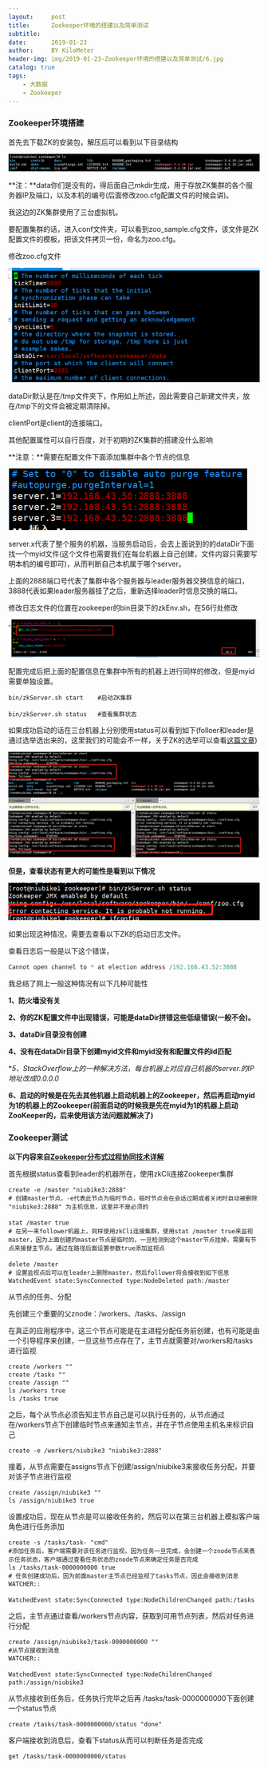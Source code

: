 ```yaml
---
layout:     post
title:      Zookeeper环境的搭建以及简单测试
subtitle:   
date:       2019-01-23
author:     BY KiloMeter
header-img: img/2019-01-23-Zookeeper环境的搭建以及简单测试/6.jpg
catalog: true
tags:
    - 大数据
    - Zookeeper
---
```



### Zookeeper环境搭建

首先去下载ZK的安装包，解压后可以看到以下目录结构

![](/img/2019-01-23-Zookeeper环境的搭建以及简单测试/Zookeeper解压目录.png)

**注：**data你们是没有的，得后面自己mkdir生成，用于存放ZK集群的各个服务器IP及端口，以及本机的编号(后面修改zoo.cfg配置文件的时候会讲)。

我这边的ZK集群使用了三台虚拟机。

要配置集群的话，进入conf文件夹，可以看到zoo_sample.cfg文件，该文件是ZK配置文件的模板，把该文件拷贝一份，命名为zoo.cfg。

修改zoo.cfg文件

![](/img/2019-01-23-Zookeeper环境的搭建以及简单测试/ZK配置文件内容.png)



dataDir默认是在/tmp文件夹下，作用如上所述，因此需要自己新建文件夹，放在/tmp下的文件会被定期清除掉。

clientPort是client的连接端口。

其他配置属性可以自行百度，对于初期的ZK集群的搭建没什么影响

**注意：**需要在配置文件下面添加集群中各个节点的信息

![](/img/2019-01-23-Zookeeper环境的搭建以及简单测试/ZK集群配置添加各节点信息.png)

server.x代表了整个服务的机器，当服务启动后，会去上面说到的的dataDir下面找一个myid文件(这个文件也需要我们在每台机器上自己创建，文件内容只需要写明本机的编号即可)，从而判断自己本机属于哪个server。

上面的2888端口号代表了集群中各个服务器与leader服务器交换信息的端口，3888代表如果leader服务器挂了之后，重新选择leader时信息交换的端口。

修改日志文件的位置在zookeeper的bin目录下的zkEnv.sh，在56行处修改

![](/img/2019-01-23-Zookeeper环境的搭建以及简单测试/ZK目录路径修改.png)

配置完成后把上面的配置信息在集群中所有的机器上进行同样的修改，但是myid需要单独设置。

```shell
bin/zkServer.sh start    #启动ZK集群

bin/zkServer.sh status   #查看集群状态
```

如果成功启动的话在三台机器上分别使用status可以看到如下(folloer和leader是通过选举选出来的，这里我们的可能会不一样，关于ZK的选举可以查看[这篇文章](https://zhouyimian.github.io/2019/01/22/Zookeeper%E6%A6%82%E5%BF%B5-%E5%8E%9F%E7%90%86-%E5%BA%94%E7%94%A8%E5%9C%BA%E6%99%AF/))

![](/img/2019-01-23-Zookeeper环境的搭建以及简单测试/ZK集群成功启动标志.png)



**但是，查看状态有更大的可能性是看到以下情况**

![](/img/2019-01-23-Zookeeper环境的搭建以及简单测试/ZK集群启动失败.png)

如果出现这种情况，需要去查看以下ZK的启动日志文件。

查看日志后一般是以下这个错误，

```java
Cannot open channel to * at election address /192.168.43.52:3888
```

我总结了网上一般这种情况有以下几种可能性

**1、防火墙没有关**

**2、你的ZK配置文件中出现错误，可能是dataDir拼错这些低级错误(一般不会)。**

**3、dataDir目录没有创建**

**4、没有在dataDir目录下创建myid文件和myid没有和配置文件的id匹配**

**5、StackOverflow上的一种解决方法，每台机器上对应自己机器的server.*的IP地址改成0.0.0.0**

**6、启动的时候是在先去其他机器上启动机器上的Zookeeper，然后再启动myid为1的机器上的Zookeeper(前面启动的时候我是先在myid为1的机器上启动ZooKeeper的，后来使用该方法问题就解决了)**



### Zookeeper测试

**以下内容来自[Zookeeper分布式过程协同技术详解](https://book.douban.com/subject/26766807/)**

首先根据status查看到leader的机器所在，使用zkCli连接Zookeeper集群

```shell
create -e /master "niubike3:2888"   
# 创建master节点，-e代表此节点为临时节点，临时节点会在会话过期或者关闭时自动被删除 "niubike3:2888" 为主机信息，这里并不是必须的

stat /master true
# 在另一来follower机器上，同样使用zkCli连接集群，使用stat /master true来监视master，因为上面创建的master节点是临时的，一旦检测到这个master节点挂掉，需要有节点来接替主节点。通过在路径后面设置参数true添加监视点

delete /master
# 设置监视点后可以在leader上删除master，然后follower将会接收到如下信息
WatchedEvent state:SyncConnected type:NodeDeleted path:/master
```

从节点的任务、分配

先创建三个重要的父znode：/workers、/tasks、/assign

在真正的应用程序中，这三个节点可能是在主进程分配任务前创建，也有可能是由一个引导程序来创建，一旦这些节点存在了，主节点就需要对/workers和/tasks进行监视

```shell
create /workers ""
create /tasks ""
create /assign ""
ls /workers true
ls /tasks true
```



之后，每个从节点必须告知主节点自己是可以执行任务的，从节点通过在/workers节点下创建临时节点来通知主节点，并在子节点使用主机名来标识自己

```shell
create -e /workers/niubike3 "niubike3:2888"
```

接着，从节点需要在assigns节点下创建/assign/niubike3来接收任务分配，并要对该子节点进行监视

```shell
create /assign/niubike3 ""
ls /assign/niubike3 true
```

设置成功后，现在从节点是可以接收任务的，然后可以在第三台机器上模拟客户端角色进行任务添加

```shell
create -s /tasks/task- "cmd"
#添加任务后，客户端需要对该任务进行监视，因为任务一旦完成，会创建一个znode节点来表示任务状态，客户端通过查看任务状态的znode节点来确定任务是否完成
ls /tasks/task-0000000000 true
# 任务创建成功后，因为前面master主节点已经监视了tasks节点，因此会接收到消息
WATCHER::

WatchedEvent state:SyncConnected type:NodeChildrenChanged path:/tasks
```

之后，主节点通过查看/workers节点内容，获取到可用节点列表，然后对任务进行分配

```shell
create /assign/niubike3/task-0000000000 ""
#从节点接收到消息
WATCHER::

WatchedEvent state:SyncConnected type:NodeChildrenChanged path:/assign/niubike3
```

从节点接收到任务后，任务执行完毕之后再 /tasks/task-0000000000下面创建一个status节点

```shell
create /tasks/task-0000000000/status "done"
```

客户端接收到消息后，查看下status从而可以判断任务是否完成

```shell
get /tasks/task-0000000000/status
```

